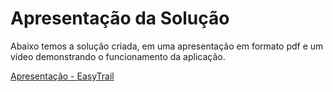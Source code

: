 # Apresentação da Solução

Abaixo temos a solução criada, em uma apresentação em formato pdf e um vídeo demonstrando o funcionamento da aplicação.

[Apresentação - EasyTrail](img/EasyTrail.pdf)
